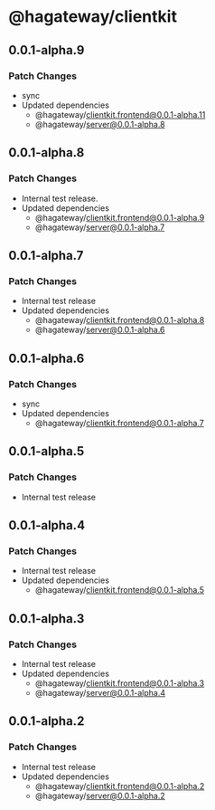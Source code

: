 # @hagateway/clientkit

## 0.0.1-alpha.9

### Patch Changes

- sync
- Updated dependencies
  - @hagateway/clientkit.frontend@0.0.1-alpha.11
  - @hagateway/server@0.0.1-alpha.8

## 0.0.1-alpha.8

### Patch Changes

- Internal test release.
- Updated dependencies
  - @hagateway/clientkit.frontend@0.0.1-alpha.9
  - @hagateway/server@0.0.1-alpha.7

## 0.0.1-alpha.7

### Patch Changes

- Internal test release
- Updated dependencies
  - @hagateway/clientkit.frontend@0.0.1-alpha.8
  - @hagateway/server@0.0.1-alpha.6

## 0.0.1-alpha.6

### Patch Changes

- sync
- Updated dependencies
  - @hagateway/clientkit.frontend@0.0.1-alpha.7

## 0.0.1-alpha.5

### Patch Changes

- Internal test release

## 0.0.1-alpha.4

### Patch Changes

- Internal test release
- Updated dependencies
  - @hagateway/clientkit.frontend@0.0.1-alpha.5

## 0.0.1-alpha.3

### Patch Changes

- Internal test release
- Updated dependencies
  - @hagateway/clientkit.frontend@0.0.1-alpha.3
  - @hagateway/server@0.0.1-alpha.4

## 0.0.1-alpha.2

### Patch Changes

- Internal test release
- Updated dependencies
  - @hagateway/clientkit.frontend@0.0.1-alpha.2
  - @hagateway/server@0.0.1-alpha.2
